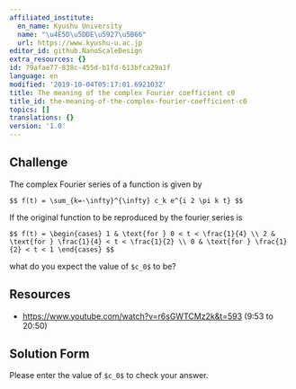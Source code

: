 ```yaml
---
affiliated_institute:
  en_name: Kyushu University
  name: "\u4E5D\u5DDE\u5927\u5B66"
  url: https://www.kyushu-u.ac.jp
editor_id: github.NanoScaleDesign
extra_resources: {}
id: 79afae77-838c-455d-b1fd-613bfca29a1f
language: en
modified: '2019-10-04T05:17:01.692103Z'
title: The meaning of the complex Fourier coefficient c0
title_id: the-meaning-of-the-complex-fourier-coefficient-c0
topics: []
translations: {}
version: '1.0'
---
```


## Challenge
The complex Fourier series of a function is given by 

`$$
    f(t) = \sum_{k=-\infty}^{\infty} c_k e^{i 2 \pi k t}
 $$`

If the original function to be reproduced by the fourier series is


`$$ f(t) =
   \begin{cases}
       1 & \text{for } 0 < t < \frac{1}{4} \\
       2 & \text{for } \frac{1}{4} < t < \frac{1}{2} \\
       0 & \text{for } \frac{1}{2} < t < 1
   \end{cases}
$$`

what do you expect the value of `$c_0$` to be?

## Resources
- https://www.youtube.com/watch?v=r6sGWTCMz2k&t=593 (9:53 to 20:50)


## Solution Form
Please enter the value of `$c_0$` to check your answer.

